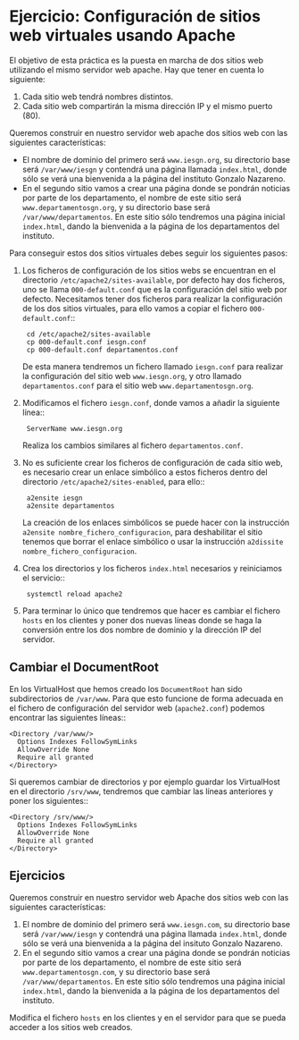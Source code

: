 # Ejercicio: Configuración de sitios web virtuales usando Apache

El objetivo de esta práctica es la puesta en marcha de dos sitios web utilizando el mismo servidor web apache. Hay que tener en cuenta lo siguiente:

1. Cada sitio web tendrá nombres distintos.
2. Cada sitio web compartirán la misma dirección IP y el mismo puerto (80).

Queremos construir en nuestro servidor web apache dos sitios web con las siguientes características:

* El nombre de dominio del primero será ``www.iesgn.org``, su directorio base será ``/var/www/iesgn`` y contendrá una página llamada ``index.html``, donde sólo se verá una bienvenida a la página del instituto Gonzalo Nazareno.
* En el segundo sitio vamos a crear una página donde se pondrán noticias por parte de los departamento, el nombre de este sitio será ``www.departamentosgn.org``, y su directorio base será ``/var/www/departamentos``. En este sitio sólo tendremos una página inicial ``index.html``, dando la bienvenida a la página de los departamentos del instituto.

Para conseguir estos dos sitios virtuales debes seguir los siguientes pasos:

1. Los ficheros de configuración de los sitios webs se encuentran en el directorio ``/etc/apache2/sites-available``, por defecto hay dos ficheros, uno se llama ``000-default.conf`` que es la configuración del sitio web por defecto. Necesitamos tener dos ficheros para realizar la configuración de los dos sitios virtuales, para ello vamos a copiar el fichero ``000-default.conf``::

     	cd /etc/apache2/sites-available
     	cp 000-default.conf iesgn.conf
     	cp 000-default.conf departamentos.conf

    De esta manera tendremos un fichero llamado ``iesgn.conf`` para realizar la configuración del sitio web ``www.iesgn.org``, y otro llamado ``departamentos.conf`` para el sitio web ``www.departamentosgn.org``.

2. Modificamos el fichero ``iesgn.conf``, donde vamos a añadir la siguiente línea::

	    ServerName www.iesgn.org

    Realiza los cambios similares al fichero ``departamentos.conf``.

3. No es suficiente crear los ficheros de configuración de cada sitio web, es necesario crear un enlace simbólico a estos ficheros dentro del directorio ``/etc/apache2/sites-enabled``, para ello::

    	a2ensite iesgn
	    a2ensite departamentos

    La creación de los enlaces simbólicos se puede hacer con la instrucción ``a2ensite nombre_fichero_configuracion``, para deshabilitar el sitio tenemos que borrar el enlace simbólico o usar la instrucción ``a2dissite nombre_fichero_configuracion``.

4. Crea los directorios y los ficheros ``index.html`` necesarios y reiniciamos el servicio::

	    systemctl reload apache2

5. Para terminar lo único que tendremos que hacer es cambiar el fichero ``hosts`` en los clientes y poner dos nuevas líneas donde se haga la conversión entre los dos nombre de dominio y la dirección IP del servidor.

## Cambiar el DocumentRoot

En los VirtualHost que hemos creado los ``DocumentRoot`` han sido subdirectorios de ``/var/www``. Para que esto funcione de forma adecuada en el fichero de configuración del servidor web (``apache2.conf``) podemos encontrar las siguientes líneas::

    <Directory /var/www/>
      Options Indexes FollowSymLinks
      AllowOverride None
      Require all granted
    </Directory>

Si queremos cambiar de directorios y por ejemplo guardar los VirtualHost en el directorio ``/srv/www``, tendremos que cambiar las líneas anteriores y poner los siguientes::

    <Directory /srv/www/>
      Options Indexes FollowSymLinks
      AllowOverride None
      Require all granted
    </Directory>

## Ejercicios

Queremos construir en nuestro servidor web Apache dos sitios web con las siguientes características:

1. El nombre de dominio del primero será ``www.iesgn.com``, su directorio base será ``/var/www/iesgn`` y contendrá una página llamada ``index.html``, donde sólo se verá una bienvenida a la página del insituto Gonzalo Nazareno.
2. En el segundo sitio vamos a crear una página donde se pondrán noticias por parte de los departamento, el nombre de este sitio será ``www.departamentosgn.com``, y su directorio base será ``/var/www/departamentos``. En este sitio sólo tendremos una página inicial ``index.html``, dando la bienvenida a la página de los departamentos del instituto.

Modifica el fichero ``hosts`` en los clientes y en el servidor para que se pueda acceder a los sitios web creados.